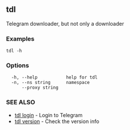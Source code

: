 ## tdl

Telegram downloader, but not only a downloader

### Examples

```
tdl -h
```

### Options

```
  -h, --help           help for tdl
  -n, --ns string      namespace
      --proxy string   
```

### SEE ALSO

* [tdl login](tdl_login.md)	 - Login to Telegram
* [tdl version](tdl_version.md)	 - Check the version info


